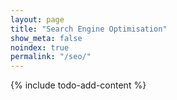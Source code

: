 ```yaml
---
layout: page
title: "Search Engine Optimisation"
show_meta: false
noindex: true
permalink: "/seo/"
--- 
```



 {% include todo-add-content %}

